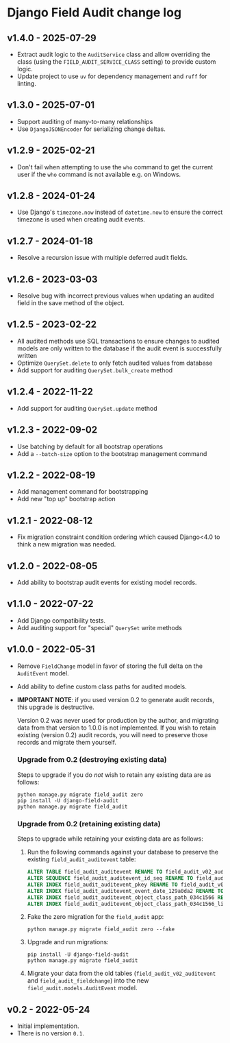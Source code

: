 # Django Field Audit change log

## v1.4.0 - 2025-07-29
- Extract audit logic to the `AuditService` class and allow overriding the class (using the `FIELD_AUDIT_SERVICE_CLASS` setting) to provide custom logic.
- Update project to use `uv` for dependency management and `ruff` for linting.

## v1.3.0 - 2025-07-01
- Support auditing of many-to-many relationships
- Use `DjangoJSONEncoder` for serializing change deltas.

## v1.2.9 - 2025-02-21
- Don't fail when attempting to use the `who` command to get the current user if the `who` command is not available e.g. on Windows.

## v1.2.8 - 2024-01-24
- Use Django's `timezone.now` instead of `datetime.now` to ensure the correct
  timezone is used when creating audit events.

## v1.2.7 - 2024-01-18
- Resolve a recursion issue with multiple deferred audit fields.

## v1.2.6 - 2023-03-03
- Resolve bug with incorrect previous values when updating an audited field in
  the save method of the object.

## v1.2.5 - 2023-02-22
- All audited methods use SQL transactions to ensure changes to audited models
  are only written to the database if the audit event is successfully written
- Optimize `QuerySet.delete` to only fetch audited values from database
- Add support for auditing `QuerySet.bulk_create` method

## v1.2.4 - 2022-11-22
- Add support for auditing `QuerySet.update` method

## v1.2.3 - 2022-09-02

- Use batching by default for all bootstrap operations
- Add a `--batch-size` option to the bootstrap management command

## v1.2.2 - 2022-08-19

- Add management command for bootstrapping
- Add new "top up" bootstrap action

## v1.2.1 - 2022-08-12

- Fix migration constraint condition ordering which caused Django<4.0 to think
  a new migration was needed.

## v1.2.0 - 2022-08-05

- Add ability to bootstrap audit events for existing model records.

## v1.1.0 - 2022-07-22

- Add Django compatibility tests.
- Add auditing support for "special" `QuerySet` write methods

## v1.0.0 - 2022-05-31

- Remove `FieldChange` model in favor of storing the full delta on the
  `AuditEvent` model.
- Add ability to define custom class paths for audited models.
- **IMPORTANT NOTE**: if you used version 0.2 to generate audit records, this
  upgrade is destructive.

  Version 0.2 was never used for production by the author, and migrating data
  from that version to 1.0.0 is not implemented. If you wish to retain existing
  (version 0.2) audit records, you will need to preserve those records and
  migrate them yourself.

  ### Upgrade from 0.2 (destroying existing data)

  Steps to upgrade if you do _not_ wish to retain any existing data are as
  follows:

  ```shell
  python manage.py migrate field_audit zero
  pip install -U django-field-audit
  python manage.py migrate field_audit
  ```

  ### Upgrade from 0.2 (retaining existing data)

  Steps to upgrade while retaining your existing data are as follows:

  1. Run the following commands against your database to preserve the existing
     `field_audit_auditevent` table:

     ```sql
     ALTER TABLE field_audit_auditevent RENAME TO field_audit_v02_auditevent;
     ALTER SEQUENCE field_audit_auditevent_id_seq RENAME TO field_audit_v02_auditevent_id_seq;
     ALTER INDEX field_audit_auditevent_pkey RENAME TO field_audit_v02_auditevent_pkey;
     ALTER INDEX field_audit_auditevent_event_date_129a0da2 RENAME TO field_audit_v02_auditevent_event_date_129a0da2;
     ALTER INDEX field_audit_auditevent_object_class_path_034c1566 RENAME TO field_audit_v02_auditevent_object_class_path_034c1566;
     ALTER INDEX field_audit_auditevent_object_class_path_034c1566_like RENAME TO field_audit_v02_auditevent_object_class_path_034c1566_like;
     ```

  2. Fake the zero migration for the `field_audit` app:

     ```shell
     python manage.py migrate field_audit zero --fake
     ```

  3. Upgrade and run migrations:

     ```shell
     pip install -U django-field-audit
     python manage.py migrate field_audit
     ```

  4. Migrate your data from the old tables (`field_audit_v02_auditevent` and
     `field_audit_fieldchange`) into the new `field_audit.models.AuditEvent`
     model.


## v0.2 - 2022-05-24

- Initial implementation.
- There is no version `0.1`.

